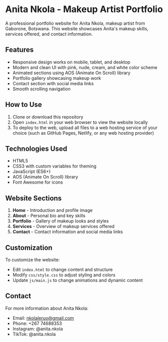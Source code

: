 # Anita Nkola - Makeup Artist Portfolio

A professional portfolio website for Anita Nkola, makeup artist from Gaborone, Botswana. This website showcases Anita's makeup skills, services offered, and contact information.

## Features

- Responsive design works on mobile, tablet, and desktop
- Modern and clean UI with pink, nude, cream, and white color scheme
- Animated sections using AOS (Animate On Scroll) library
- Portfolio gallery showcasing makeup work
- Contact section with social media links
- Smooth scrolling navigation

## How to Use

1. Clone or download this repository
2. Open `index.html` in your web browser to view the website locally
3. To deploy to the web, upload all files to a web hosting service of your choice (such as GitHub Pages, Netlify, or any web hosting provider)

## Technologies Used

- HTML5
- CSS3 with custom variables for theming
- JavaScript (ES6+)
- AOS (Animate On Scroll) library
- Font Awesome for icons

## Website Sections

1. **Home** - Introduction and profile image
2. **About** - Personal bio and key skills
3. **Portfolio** - Gallery of makeup looks and styles
4. **Services** - Overview of makeup services offered
5. **Contact** - Contact information and social media links

## Customization

To customize the website:

- Edit `index.html` to change content and structure
- Modify `css/style.css` to adjust styling and colors
- Update `js/main.js` to change animations and dynamic content

## Contact

For more information about Anita Nkola:

- Email: nkolaleruo@gmail.com
- Phone: +267 74688353
- Instagram: @anita.nkola
- TikTok: @anita.nkola 